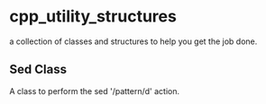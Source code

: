 # cpp_utility_structures
a collection of classes and structures to help you get the job done.

## Sed Class
A class to perform the sed '/pattern/d' action.
